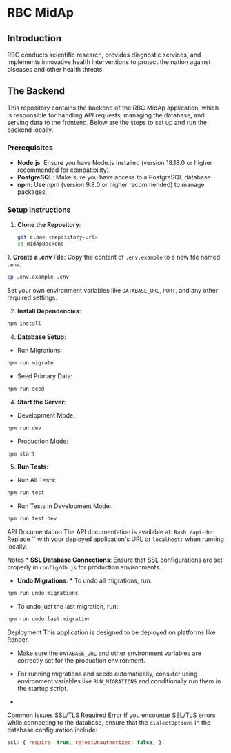 # RBC MidAp

## Introduction

RBC conducts scientific research, provides diagnostic services, and implements innovative health interventions to protect the nation against diseases and other health threats.

## The Backend

This repository contains the backend of the RBC MidAp application, which is responsible for handling API requests, managing the database, and serving data to the frontend. Below are the steps to set up and run the backend locally.

### Prerequisites

- **Node.js**: Ensure you have Node.js installed (version 18.18.0 or higher recommended for compatibility).
- **PostgreSQL**: Make sure you have access to a PostgreSQL database.
- **npm**: Use npm (version 9.8.0 or higher recommended) to manage packages.

### Setup Instructions

1. **Clone the Repository**:
   ```bash
   git clone <repository-url>
   cd midApBackend

1\. **Create a .env File**: 
Copy the content of `.env.example` to a new file named `.env`:
``` bash 
cp .env.example .env
```

Set your own environment variables like `DATABASE_URL`, `PORT`, and any other required settings. 

2. **Install Dependencies**:
 ``` bash
npm install
```  

4. **Database Setup**:
* Run Migrations:
``` bash
npm run migrate
```


* Seed Primary Data:
``` bash
npm run seed
```

4. **Start the Server**:
 * Development Mode:
``` bash
npm run dev
```

 * Production Mode:
``` bash
npm start
```

5. **Run Tests**:
* Run All Tests:
``` bash
npm run test
```


* Run Tests in Development Mode:
``` bash 
npm run test:dev
```

API Documentation The API documentation is available at: 
``` Bash /api-doc ``` Replace `` with your deployed application's URL or `localhost:` when running locally. 

Notes * **SSL Database Connections**:
Ensure that SSL configurations are set properly in `config/db.js` for production environments. 

* **Undo Migrations**: * To undo all migrations, run:
``` bash
npm run undo:migrations
```

* To undo just the last migration, run:
``` bash 
npm run undo:last:migration
```

Deployment This application is designed to be deployed on platforms like Render. 
* Make sure the `DATABASE_URL` and other environment variables are correctly set for the production environment.

* For running migrations and seeds automatically, consider using environment variables like `RUN_MIGRATIONS` and conditionally run them in the startup script.
*

Common Issues SSL/TLS Required Error If you encounter SSL/TLS errors while connecting to the database,
ensure that the `dialectOptions` in the database configuration include: 

``` javascript  
ssl: { require: true, rejectUnauthorized: false, }.
```
